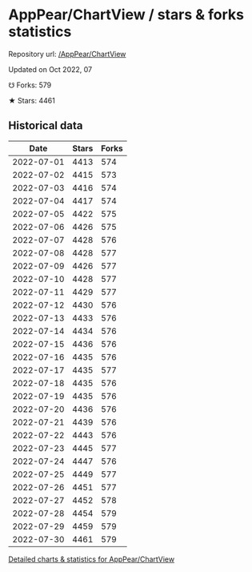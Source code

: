 # AppPear/ChartView / stars & forks statistics

Repository url: [/AppPear/ChartView](https://github.com/AppPear/ChartView)

Updated on Oct 2022, 07

☋ Forks: 579

★ Stars: 4461

## Historical data
| Date | Stars | Forks |
|------|-------|-------|
| 2022-07-01 | 4413 | 574 | 
| 2022-07-02 | 4415 | 573 | 
| 2022-07-03 | 4416 | 574 | 
| 2022-07-04 | 4417 | 574 | 
| 2022-07-05 | 4422 | 575 | 
| 2022-07-06 | 4426 | 575 | 
| 2022-07-07 | 4428 | 576 | 
| 2022-07-08 | 4428 | 577 | 
| 2022-07-09 | 4426 | 577 | 
| 2022-07-10 | 4428 | 577 | 
| 2022-07-11 | 4429 | 577 | 
| 2022-07-12 | 4430 | 576 | 
| 2022-07-13 | 4433 | 576 | 
| 2022-07-14 | 4434 | 576 | 
| 2022-07-15 | 4436 | 576 | 
| 2022-07-16 | 4435 | 576 | 
| 2022-07-17 | 4435 | 577 | 
| 2022-07-18 | 4435 | 576 | 
| 2022-07-19 | 4435 | 576 | 
| 2022-07-20 | 4436 | 576 | 
| 2022-07-21 | 4439 | 576 | 
| 2022-07-22 | 4443 | 576 | 
| 2022-07-23 | 4445 | 577 | 
| 2022-07-24 | 4447 | 576 | 
| 2022-07-25 | 4449 | 577 | 
| 2022-07-26 | 4451 | 577 | 
| 2022-07-27 | 4452 | 578 | 
| 2022-07-28 | 4454 | 579 | 
| 2022-07-29 | 4459 | 579 | 
| 2022-07-30 | 4461 | 579 | 


[Detailed charts & statistics for AppPear/ChartView](https://reviewgithub.com/rep/AppPear/ChartView)
